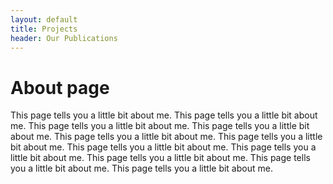 ```yaml
---
layout: default
title: Projects
header: Our Publications
---
```

# About page

This page tells you a little bit about me.
This page tells you a little bit about me.
This page tells you a little bit about me.
This page tells you a little bit about me.
This page tells you a little bit about me.
This page tells you a little bit about me.
This page tells you a little bit about me.
This page tells you a little bit about me.
This page tells you a little bit about me.
This page tells you a little bit about me.
This page tells you a little bit about me.